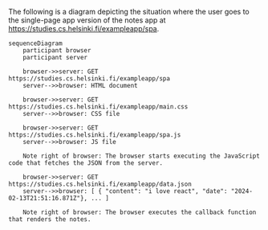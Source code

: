 The following is a diagram depicting the situation where the user goes to the single-page app version of the notes app at https://studies.cs.helsinki.fi/exampleapp/spa.

```mermaid
sequenceDiagram
    participant browser
    participant server

    browser->>server: GET https://studies.cs.helsinki.fi/exampleapp/spa
    server-->>browser: HTML document

    browser->>server: GET https://studies.cs.helsinki.fi/exampleapp/main.css
    server-->>browser: CSS file

    browser->>server: GET https://studies.cs.helsinki.fi/exampleapp/spa.js
    server-->>browser: JS file

    Note right of browser: The browser starts executing the JavaScript code that fetches the JSON from the server.

    browser->>server: GET https://studies.cs.helsinki.fi/exampleapp/data.json
    server-->>browser: [ { "content": "i love react", "date": "2024-02-13T21:51:16.871Z"}, ... ]

    Note right of browser: The browser executes the callback function that renders the notes.
```
